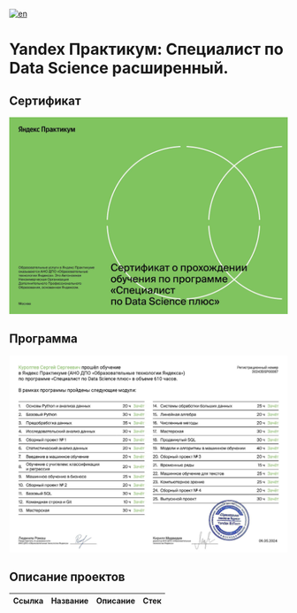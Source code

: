 [![en](https://img.shields.io/badge/lang-en-red.svg)](https://github.com/mrBrain101/Yandex_Practicum_projects/README.en.md)

# Yandex Практикум: Специалист по Data Science расширенный.

## Сертификат
![Сертификат](Certificate_ru/certificate_ru_Page_1.jpg)

## Программа
![Программа](Certificate_ru/certificate_ru_Page_2.jpg)

## Описание проектов
| Ссылка | Название | Описание | Стек |
|:--|:--|:--|:--|
